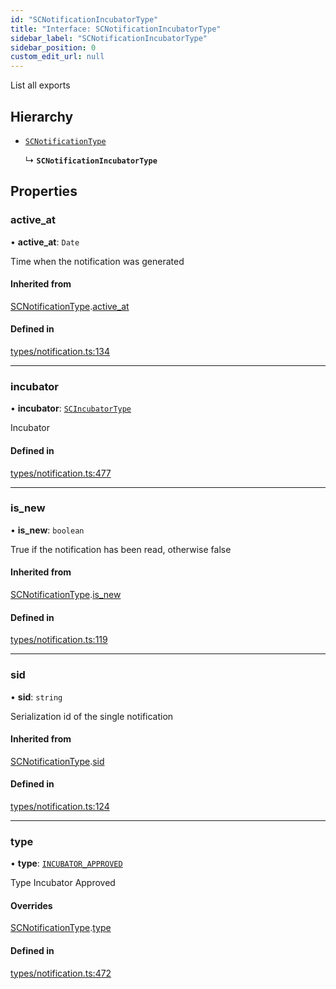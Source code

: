 ```yaml
---
id: "SCNotificationIncubatorType"
title: "Interface: SCNotificationIncubatorType"
sidebar_label: "SCNotificationIncubatorType"
sidebar_position: 0
custom_edit_url: null
---
```


List all exports

## Hierarchy

- [`SCNotificationType`](SCNotificationType)

  ↳ **`SCNotificationIncubatorType`**

## Properties

### active\_at

• **active\_at**: `Date`

Time when the notification was generated

#### Inherited from

[SCNotificationType](SCNotificationType).[active_at](SCNotificationType#active_at)

#### Defined in

[types/notification.ts:134](https://github.com/selfcommunity/community-ui/blob/8bbb33c/packages/sc-core/src/types/notification.ts#L134)

___

### incubator

• **incubator**: [`SCIncubatorType`](SCIncubatorType)

Incubator

#### Defined in

[types/notification.ts:477](https://github.com/selfcommunity/community-ui/blob/8bbb33c/packages/sc-core/src/types/notification.ts#L477)

___

### is\_new

• **is\_new**: `boolean`

True if the notification has been read, otherwise false

#### Inherited from

[SCNotificationType](SCNotificationType).[is_new](SCNotificationType#is_new)

#### Defined in

[types/notification.ts:119](https://github.com/selfcommunity/community-ui/blob/8bbb33c/packages/sc-core/src/types/notification.ts#L119)

___

### sid

• **sid**: `string`

Serialization id of the single notification

#### Inherited from

[SCNotificationType](SCNotificationType).[sid](SCNotificationType#sid)

#### Defined in

[types/notification.ts:124](https://github.com/selfcommunity/community-ui/blob/8bbb33c/packages/sc-core/src/types/notification.ts#L124)

___

### type

• **type**: [`INCUBATOR_APPROVED`](../enums/SCNotificationTypologyType#incubator_approved)

Type Incubator Approved

#### Overrides

[SCNotificationType](SCNotificationType).[type](SCNotificationType#type)

#### Defined in

[types/notification.ts:472](https://github.com/selfcommunity/community-ui/blob/8bbb33c/packages/sc-core/src/types/notification.ts#L472)
